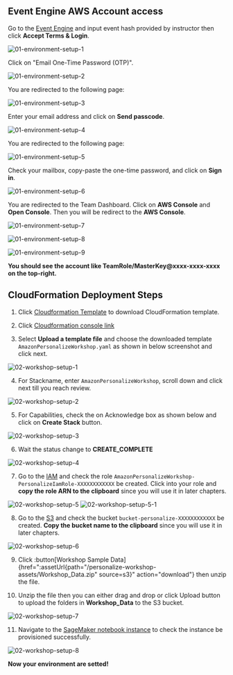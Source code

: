 ## Event Engine AWS Account access

Go to the [Event Engine](https://dashboard.eventengine.run/login) and input event hash provided by instructor then click **Accept Terms & Login**.

![01-environment-setup-1](/static/image/01-environment-setup-1.png)

Click on "Email One-Time Password (OTP)".

![01-environment-setup-2](/static/image/01-environment-setup-2.png)

You are redirected to the following page:

![01-environment-setup-3](/static/image/01-environment-setup-3.png)

Enter your email address and click on **Send passcode**.

![01-environment-setup-4](/static/image/01-environment-setup-4.png)

You are redirected to the following page:

![01-environment-setup-5](/static/image/01-environment-setup-5.png)

Check your mailbox, copy-paste the one-time password, and click on **Sign in**.

![01-environment-setup-6](/static/image/01-environment-setup-6.png)

You are redirected to the Team Dashboard. Click on **AWS Console** and **Open Console**. Then you will be redirect to the **AWS Console**.

![01-environment-setup-7](/static/image/01-environment-setup-7.png)

![01-environment-setup-8](/static/image/01-environment-setup-8.png)

![01-environment-setup-9](/static/image/01-environment-setup-9.png)

**You should see the account like TeamRole/MasterKey@xxxx-xxxx-xxxx on the top-right.**


## CloudFormation Deployment Steps

1. Click [Cloudformation Template](/static/AmazonPersonalizeWorkshop.yaml)  to download CloudFormation template.


2. Click [Cloudformation console link](https://us-east-1.console.aws.amazon.com/cloudformation/home?region=us-east-1#/stacks/create/template)

3. Select **Upload a template file** and choose the downloaded template `AmazonPersonalizeWorkshop.yaml` as shown in below screenshot and click next.

![02-workshop-setup-1](/static/image/02-workshop-setup-1.png)

4. For Stackname, enter `AmazonPersonalizeWorkshop`, scroll down and click next till you reach review.

![02-workshop-setup-2](/static/image/02-workshop-setup-2.png)

5. For Capabilities, check the on Acknowledge box as shown below and click on **Create Stack** button.

![02-workshop-setup-3](/static/image/02-workshop-setup-3.png)

6. Wait the status change to **CREATE_COMPLETE**

![02-workshop-setup-4](/static/image/02-workshop-setup-4.png)

7. Go to the [IAM](https://console.aws.amazon.com/iamv2/home#/roles) and check the role `AmazonPersonalizeWorkshop-PersonalizeIamRole-XXXXXXXXXXXX` be created. Click into your role and **copy the role ARN to the clipboard** since you will use it in later chapters.

![02-workshop-setup-5](/static/image/02-workshop-setup-5.png)
![02-workshop-setup-5-1](/static/image/02-workshop-setup-5-1.png)

8. Go to the [S3](https://console.aws.amazon.com/s3/buckets?region=us-east-1) and check the bucket `bucket-personalize-XXXXXXXXXXXX` be created. **Copy the bucket name to the clipboard** since you will use it in later chapters.

![02-workshop-setup-6](/static/image/02-workshop-setup-6.png)

9. Click :button[Workshop Sample Data]{href=":assetUrl{path="/personalize-workshop-assets/Workshop_Data.zip" source=s3}" action="download"} then unzip the file.

10. Unzip the file then you can either drag and drop or click Upload button to upload the folders in **Workshop_Data** to the S3 bucket.

![02-workshop-setup-7](/static/image/02-workshop-setup-7.png)

11. Navigate to the [SageMaker notebook instance](https://us-east-1.console.aws.amazon.com/sagemaker/home?region=us-east-1#/notebook-instances) to check the instance be provisioned successfully.

![02-workshop-setup-8](/static/image/02-workshop-setup-8.png)


**Now your environment are setted!**

